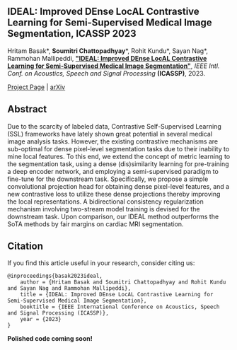 ## IDEAL: Improved DEnse LocAL Contrastive Learning for Semi-Supervised Medical Image Segmentation, ICASSP 2023

Hritam Basak*, **Soumitri Chattopadhyay***, Rohit Kundu*, Sayan Nag*, Rammohan Mallipeddi, [**"IDEAL: Improved DEnse LocAL Contrastive Learning for Semi-Supervised Medical Image Segmentation"**](https://arxiv.org/abs/2210.15075), _IEEE Intl. Conf. on Acoustics, Speech and Signal Processing_ **(ICASSP)**, 2023.

[Project Page](https://rohit-kundu.github.io/IDEAL-ICASSP23/) | [arXiv](https://arxiv.org/abs/2210.15075)

## Abstract
Due to the scarcity of labeled data, Contrastive Self-Supervised Learning (SSL) frameworks have lately shown great potential in several medical image analysis tasks. However, the existing contrastive mechanisms are sub-optimal for dense pixel-level segmentation tasks due to their inability to mine local features. To this end, we extend the concept of metric learning to the segmentation task, using a dense (dis)similarity learning for pre-training a deep encoder network, and employing a semi-supervised paradigm to fine-tune for the downstream task. Specifically, we propose a simple convolutional projection head for obtaining dense pixel-level features, and a new contrastive loss to utilize these dense projections thereby improving the local representations. A bidirectional consistency regularization mechanism involving two-stream model training is devised for the downstream task. Upon comparison, our IDEAL method outperforms the SoTA methods by fair margins on cardiac MRI segmentation.

## Citation
If you find this article useful in your research, consider citing us:
```
@inproceedings{basak2023ideal,
    author = {Hritam Basak and Soumitri Chattopadhyay and Rohit Kundu and Sayan Nag and Rammohan Mallipeddi},
    title = {IDEAL: Improved DEnse LocAL Contrastive Learning for Semi-Supervised Medical Image Segmentation},
    booktitle = {IEEE International Conference on Acoustics, Speech and Signal Processing (ICASSP)},
    year = {2023}
}
```

**Polished code coming soon!**
